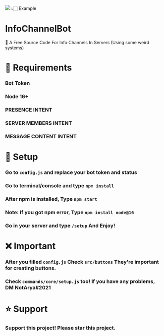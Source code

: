 <img src="https://cdn.discordapp.com/attachments/1070673897126637609/1074718214287798332/image.png">
👆🏻 Example

# InfoChannelBot
🤖 A Free Source Code For Info Channels In Servers (Using some weird systems) 

# 🚧 Requirements
### Bot Token
### Node 16+
### PRESENCE INTENT
### SERVER MEMBERS INTENT
### MESSAGE CONTENT INTENT

# 🚁 Setup
### Go to ```config.js``` and replace your bot token and status
### Go to terminal/console and type ```npm install```
### After npm is installed, Type ```npm start```
### Note: If you got npm error, Type ```npm install node@16```

### Go in your server and type ```/setup``` And Enjoy!

# ❌ Important
### After you filled ```config.js``` Check ```src/buttons``` They're important for creating buttons.
### Check ```commands/core/setup.js``` too! If you have any problems, DM **NotArya#2021**

# ⭐ Support
### Support this project! Please star this project.
